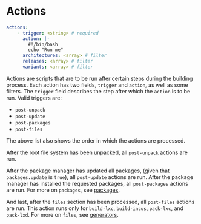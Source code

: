 # Actions

```yaml
actions:
    - trigger: <string> # required
      action: |-
        #!/bin/bash
        echo "Run me"
      architectures: <array> # filter
      releases: <array> # filter
      variants: <array> # filter
```

Actions are scripts that are to be run after certain steps during the building process.
Each action has two fields, `trigger` and `action`, as well as some filters.
The `trigger` field describes the step after which the `action` is to be run.
Valid triggers are:

* `post-unpack`
* `post-update`
* `post-packages`
* `post-files`

The above list also shows the order in which the actions are processed.

After the root file system has been unpacked, all `post-unpack` actions are run.

After the package manager has updated all packages, (given that `packages.update` is `true`), all `post-update` actions are run.
After the package manager has installed the requested packages, all `post-packages` actions are run.
For more on `packages`, see [packages](packages.md).

And last, after the `files` section has been processed, all `post-files` actions are run.
This action runs only for `build-lxc`, `build-incus`, `pack-lxc`, and `pack-lxd`.
For more on `files`, see [generators](generators.md).
